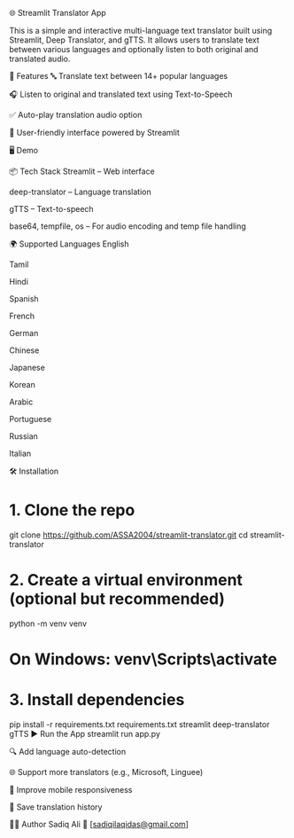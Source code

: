 🌐 Streamlit Translator App

This is a simple and interactive multi-language text translator built using Streamlit, Deep Translator, and gTTS. It allows users to translate text between various languages and optionally listen to both original and translated audio.

🚀 Features
🔤 Translate text between 14+ popular languages

🎧 Listen to original and translated text using Text-to-Speech

✅ Auto-play translation audio option

📱 User-friendly interface powered by Streamlit

🖥️ Demo
<!-- Replace with your own image or remove if not available -->

📦 Tech Stack
Streamlit – Web interface

deep-translator – Language translation

gTTS – Text-to-speech

base64, tempfile, os – For audio encoding and temp file handling

🌍 Supported Languages
English

Tamil

Hindi

Spanish

French

German

Chinese

Japanese

Korean

Arabic

Portuguese

Russian

Italian

🛠️ Installation


# 1. Clone the repo
git clone https://github.com/ASSA2004/streamlit-translator.git
cd streamlit-translator

# 2. Create a virtual environment (optional but recommended)
python -m venv venv
# On Windows: venv\Scripts\activate

# 3. Install dependencies
pip install -r requirements.txt
requirements.txt
streamlit
deep-translator
gTTS
▶️ Run the App
streamlit run app.py



🔍 Add language auto-detection

🌐 Support more translators (e.g., Microsoft, Linguee)

📱 Improve mobile responsiveness

💾 Save translation history

🙋‍♂️ Author
Sadiq Ali
📧 [sadiqilaqidas@gmail.com]
